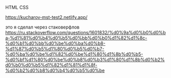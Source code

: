HTML CSS

https://kucharov-mst-test2.netlify.app/



это я сделал через стаковерфлов
https://ru.stackoverflow.com/questions/1601832/%d0%9a%d0%b0%d0%ba-%d1%81%d0%b4%d0%b5%d0%bb%d0%b0%d1%82%d1%8c-%d0%b1%d0%bb%d0%be%d0%ba%d0%b8-%d1%87%d0%b5%d1%80%d0%b5%d0%b7-%d0%ba%d0%be%d1%82%d0%be%d1%80%d1%8b%d0%b5-%d0%bf%d1%80%d0%be%d0%b8%d0%b3%d1%80%d1%8b%d0%b2%d0%b0%d0%b5%d1%82%d1%81%d1%8f-%d0%b2%d0%b8%d0%b4%d0%b5%d0%be
